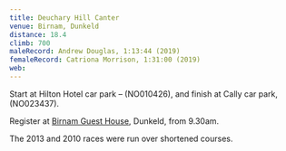 ```yaml
---
title: Deuchary Hill Canter
venue: Birnam, Dunkeld
distance: 18.4
climb: 700
maleRecord: Andrew Douglas, 1:13:44 (2019)
femaleRecord: Catriona Morrison, 1:31:00 (2019)
web: 
---
```


Start at Hilton Hotel car park – (NO010426),
and finish at Cally car park, (NO023437).

Register at [Birnam Guest House](http://www.birnamguesthouse.co.uk/), Dunkeld, from 9.30am.

The 2013 and 2010 races were run over shortened courses.
